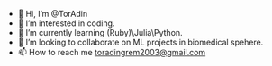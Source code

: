 - 👋 Hi, I’m @TorAdin
- 👀 I’m interested in coding.
- 🌱 I’m currently learning (Ruby)\Julia\Python.
- 💞️ I’m looking to collaborate on ML projects in biomedical spehere.
- 📫 How to reach me toradingrem2003@gmail.com

<!---
TorAdin/TorAdin is a ✨ special ✨ repository because its `README.md` (this file) appears on your GitHub profile.
You can click the Preview link to take a look at your changes.
--->
